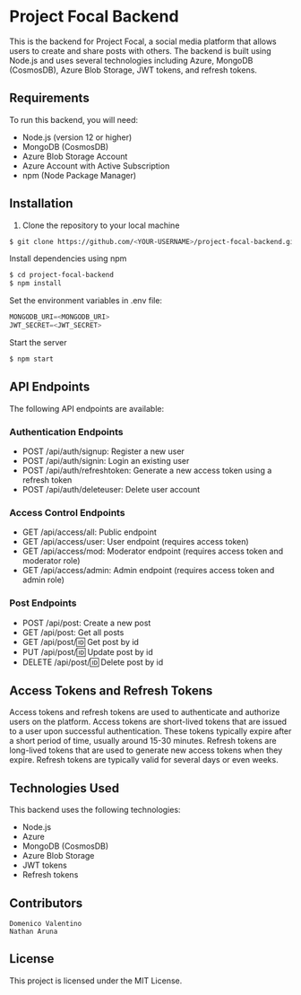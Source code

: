 # Project Focal Backend

This is the backend for Project Focal, a social media platform that allows users to create and share posts with others. The backend is built using Node.js and uses several technologies including Azure, MongoDB (CosmosDB), Azure Blob Storage, JWT tokens, and refresh tokens.

## Requirements

To run this backend, you will need:

 - Node.js (version 12 or higher)
 - MongoDB (CosmosDB)
 - Azure Blob Storage Account
 - Azure Account with Active Subscription
 - npm (Node Package Manager)

## Installation
1. Clone the repository to your local machine

```bash
$ git clone https://github.com/<YOUR-USERNAME>/project-focal-backend.git
```


Install dependencies using npm

```bash
$ cd project-focal-backend
$ npm install
```
Set the environment variables in .env file:
```js
MONGODB_URI=<MONGODB_URI>
JWT_SECRET=<JWT_SECRET>
```
Start the server

```bash
$ npm start
```
## API Endpoints

The following API endpoints are available:
### Authentication Endpoints

 - POST /api/auth/signup: Register a new user
 - POST /api/auth/signin: Login an existing user
 - POST /api/auth/refreshtoken: Generate a new access token using a refresh token
 - POST /api/auth/deleteuser: Delete user account

### Access Control Endpoints

 - GET /api/access/all: Public endpoint
 - GET /api/access/user: User endpoint (requires access token)
 - GET /api/access/mod: Moderator endpoint (requires access token and moderator role)
 - GET /api/access/admin: Admin endpoint (requires access token and admin role)

### Post Endpoints

 - POST /api/post: Create a new post
 - GET /api/post: Get all posts
 - GET /api/post/:id: Get post by id
 - PUT /api/post/:id: Update post by id
 - DELETE /api/post/:id: Delete post by id

## Access Tokens and Refresh Tokens

Access tokens and refresh tokens are used to authenticate and authorize users on the platform. Access tokens are short-lived tokens that are issued to a user upon successful authentication. These tokens typically expire after a short period of time, usually around 15-30 minutes. Refresh tokens are long-lived tokens that are used to generate new access tokens when they expire. Refresh tokens are typically valid for several days or even weeks.

## Technologies Used

This backend uses the following technologies:

 - Node.js
 - Azure
 - MongoDB (CosmosDB)
 - Azure Blob Storage
 - JWT tokens
 - Refresh tokens

## Contributors

    Domenico Valentino
    Nathan Aruna

## License

This project is licensed under the MIT License.